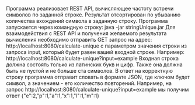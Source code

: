 Программа реализовает REST API, вычисляющее частоту встречи символов по заданной строке. Результат отсортирован по убыванию количества вхождений 
символа в заданную строку.
Программа запускается через командную строку: java -jar stringUnique.jar
Для взаимодействия с REST API и получения желаемого результата вычисления необходимо отправить GET запрос на адрес:
http://localhost:8080/calculate-unique с параметром значения строки из запроса input, который будет равен вашей входной строке. Например:
http://localhost:8080/calculate-unique?input=example 
Входная строка должна состоять только из латинских букв и цифр. Также она должна быть не пустой и не больше ста символов. 
В ответ на корректную строку программа отправит словать в формате JSON, где ключом будет символ, а значением - его количество повторений. 
Например, на запрос http://localhost:8080/calculate-unique?input=example мы получим ответ {"e":2,"p":1,"a":1,"x":1,"l":1,"m":1}